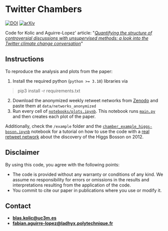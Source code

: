 # Twitter Chambers
[![DOI](https://zenodo.org/badge/DOI/10.5281/zenodo.15303965.svg)](https://doi.org/10.5281/zenodo.15303965) [![arXiv](https://img.shields.io/badge/arXiv-2206.14501-b31b1b.svg)](https://arxiv.org/abs/2206.14501)

Code for Kolic and Aguirre-Lopez' article: "[*Quantifying the structure of controversial discussions with unsupervised methods: a look into the Twitter climate change conversation*](https://arxiv.org/abs/2206.14501)"

## Instructions
To reproduce the analysis and plots from the paper: 
1. Install the required python (`python >= 3.10`) libraries via
> pip3 install -r requirements.txt
2. Download the anonymized weekly retweet networks from [Zenodo](https://doi.org/10.5281/zenodo.15303965) and paste them at `data/networks_anonymized`
3. Run every cell of [`notebooks/plots.ipynb`](https://github.com/blas-ko/Twitter_chambers/blob/main/notebooks/plots.ipynb). This notebook runs [`main.py`](https://github.com/blas-ko/Twitter_chambers/blob/main/main.py) and then creates each plot of the paper.

Additionally, check the `/example` folder and the [`chamber_example_higgs-boson.ipynb`](https://github.com/blas-ko/Twitter_chambers/blob/main/example/chamber_example_higgs-boson.ipynb) notebook for a tutorial on how to use the code with a [real retweet network](https://github.com/blas-ko/Twitter_chambers/tree/main/data/higgs_bosson_2012) about the discovery of the Higgs Bosson on 2012.

## Disclaimer
By using this code, you agree with the following points:
- The code is provided without any warranty or conditions of any kind. We assume no responsibility for errors or omissions in the results and interpretations resulting from the application of the code.
- You commit to cite our paper in publications where you use or modify it.

## Contact
- **blas.kolic@uc3m.es**
- **fabian.aguirre-lopez@ladhyx.polytechnique.fr**
